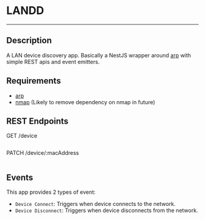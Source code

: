 # LANDD
***

## Description

A LAN device discovery app. Basically a NestJS wrapper around [arp](https://man7.org/linux/man-pages/man8/arp.8.html) with simple REST apis and event emitters.

## Requirements
- [arp](https://man7.org/linux/man-pages/man8/arp.8.html)
- [nmap](https://nmap.org/download) (Likely to remove dependency on nmap in future)

## REST Endpoints

GET /device
```
```

PATCH /device/:macAddress
```
```

## Events

This app provides 2 types of event: 
- `Device Connect`: Triggers when device connects to the network.
- `Device Disconnect`: Triggers when device disconnects from the network.

